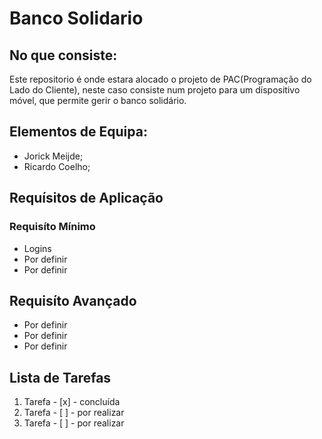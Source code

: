 # Banco Solidario

## No que consiste:
Este repositorio é onde estara alocado o projeto de PAC(Programação do Lado do Cliente), neste caso consiste num projeto para um díspositivo móvel, que permite gerir o banco solidário.

## Elementos de Equipa:
* Jorick Meijde;
* Ricardo Coelho;

## Requísitos de Aplicação
### Requisíto Mínimo
* Logins
* Por definir
* Por definir

## Requisíto Avançado
* Por definir
* Por definir
* Por definir

## Lista de Tarefas
1. Tarefa - [x] - concluída
2. Tarefa - [ ] - por realizar
3. Tarefa - [ ] - por realizar
